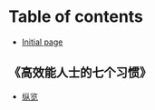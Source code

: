 # Table of contents

* [Initial page](README.md)

## 《高效能人士的七个习惯》

* [纵览](gao-xiao-neng-ren-shi-de-qi-ge-xi-guan/zong-lan.md)

